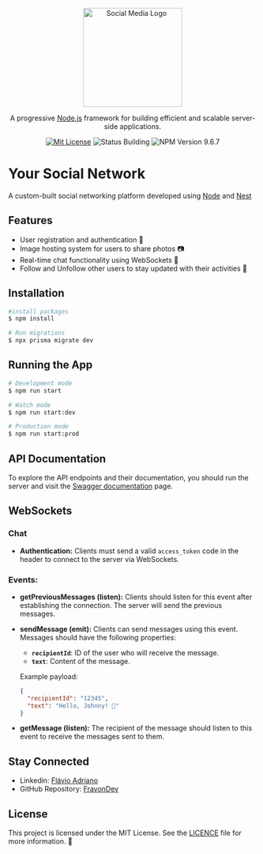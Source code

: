 <p align="center">
  <img src="https://github.com/FravonDev/social-media/assets/62142146/46b1c3c0-e413-4e49-99ed-9f27266fb336" width="200" alt="Social Media Logo" />
</p>
<p align="center">A progressive <a href="http://nodejs.org" target="_blank">Node.js</a> framework for building efficient and scalable server-side applications.</p>
<p align="center">
<a href="./LICENSE" target="_blank"><img src="https://img.shields.io/badge/license-MIT-success" alt="Mit License" /></a>
<img src="https://img.shields.io/badge/status-building-blueviolet" alt="Status Building" />
<img src="https://img.shields.io/badge/npm-v9.6.7-blue.svg" alt="NPM Version 9.6.7" />
</p>

# Your Social Network

A custom-built social networking platform developed using [Node](https://nodejs.org/) and [Nest](https://nestjs.com)

##  Features 

- User registration and authentication 🔐
- Image hosting system for users to share photos 📷
- Real-time chat functionality using WebSockets 💬
- Follow and Unfollow other users to stay updated with their activities 👥

## Installation 


```bash
#install packages
$ npm install

# Run migrations
$ npx prisma migrate dev
```


## Running the App

```bash
# Development mode
$ npm run start

# Watch mode
$ npm run start:dev

# Production mode
$ npm run start:prod
```

## API Documentation

To explore the API endpoints and their documentation, you should run the server and visit the [Swagger documentation](http://localhost:3000/api#/api-docs) page.



##  WebSockets

### Chat 

- **Authentication:** Clients must send a valid `access_token` code in the header to connect to the server via WebSockets.

### Events:

- **getPreviousMessages (listen):** Clients should listen for this event after establishing the connection. The server will send the previous messages.

- **sendMessage (emit):** Clients can send messages using this event. Messages should have the following properties:

  - **`recipientId`**: ID of the user who will receive the message.
  - **`text`**: Content of the message.

  Example payload:

  ```json
  {
    "recipientId": "12345",
    "text": "Hello, Johnny! 👋"
  }
  ```

- **getMessage (listen):** The recipient of the message should listen to this event to receive the messages sent to them.

## Stay Connected

- Linkedin: [Flávio Adriano](https://www.linkedin.com/in/flavioadriano/)
- GitHub Repository: [FravonDev](https://github.com/FravonDev)

## License
This project is licensed under the MIT License. See the [LICENCE](./LICENSE) file for more information. 📜 
